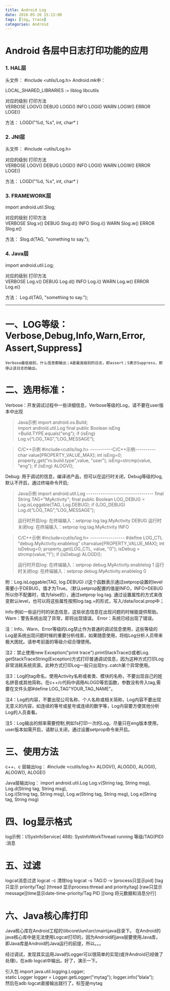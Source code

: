 ```yaml
---
title: Android Log
date: 2016-05-26 15:13:00
tags: [log, trace]
categories: Android
---
```



# Android 各层中日志打印功能的应用

### 1. HAL层

头文件：
#include <utils/Log.h>
Android.mk中：

LOCAL_SHARED_LIBRARIES := liblog libcutils


对应的级别 打印方法  
VERBOSE LOGV()
DEBUG LOGD()
INFO LOGI()
WARN LOGW()
ERROR LOGE()

方法：
LOGD("%d, %s", int, char* )


### 2. JNI层

头文件：
#include <utils/Log.h>

对应的级别 打印方法  
VERBOSE LOGV()
DEBUG LOGD()
INFO LOGI()
WARN LOGW()
ERROR LOGE()

方法：
LOGD("%d, %s", int, char* )


### 3. FRAMEWORK层

import android.util.Slog;

对应的级别 打印方法  
VERBOSE Slog.v()
DEBUG Slog.d()
INFO Slog.i()
WARN Slog.w()
ERROR Slog.e()

方法：
Slog.d(TAG, "something to say.");


### 4. Java层

import android.util.Log;

对应的级别 打印方法  
VERBOSE Log.v()
DEBUG Log.d()
INFO Log.i()
WARN Log.w()
ERROR Log.e()

方法：
Log.d(TAG, "something to say.");



--------------------------------------------------------------


# 一、LOG等级：Verbose,Debug,Info,Warn,Error, Assert,Suppress】 
    Verbose最低级别，什么信息都输出；A是最高级别的日志，即assert；S表示Suppress，即停止该日志的输出。


# 二、选用标准：

Verbose：开发调试过程中一些详细信息，Verbose等级的Log，请不要在user版本中出现

>Java示例
>   import android.os.Build;  
    import android.util.Log
    final public Boolean isEng =Build.TYPE.equals("eng");
    if (isEng)
        Log.v(“LOG_TAG”,“LOG_MESSAGE”);

>C/C++示例
>   #include<cutils/log.h>     -----------C/C++示例----------
    char value[PROPERTY_VALUE_MAX];   int isEng=0;
    property_get("ro.build.type",value, "user");
    isEng=strcmp(value, "eng");
    if (isEng)
        ALOGV();

Debug: 用于调试的信息，编译进产品，但可以在运行时关闭，Debug等级的log,默认不开启，通过终端命令开启;

>Java示例
>   import android.util.Log      ---------------------------------
    final String TAG="MyActivity";
    final public Boolean LOG_DEBUG = Log.isLoggable(TAG, Log.DEBUG); 
    if (LOG_DEBUG)
        Log.d(“LOG_TAG”,“LOG_MESSAGE”);
>    
>   运行时开启log: 在终端输入：setprop log.tag.MyActivity DEBUG
    运行时关闭log: 在终端输入：setprop log.tag.MyActivity INFO

>C/C++示例
>   #include<cutils/log.h>   -----------------
    #define LOG_CTL "debug.MyActivity.enablelog"
    charvalue[PROPERTY_VALUE_MAX]; 
    int isDebug=0;
    property_get(LOG_CTL, value, "0");
    isDebug = strcmp(value,"1");
    if (isDebug)
        ALOGD();
>  
>   运行时开启log: 在终端输入：setprop debug.MyActivity.enablelog 1
    运行时关闭log: 在终端输入：setprop debug.MyActivity.enablelog 0


附：Log.isLoggable(TAG, log.DEBUG)   //这个函数表示通过setprop设置的level需要小于DEBUG，值才为True。（默认setprop配置的值是INFO，INFO>DEBUG所以你不配置时，值为false的），通过setprop log.tag.<TAG>  <LEVEL>  通过设置属性的方式来改变默认level，也可以将这些属性按照log.tag.<TAG>=<LEVEL>的形式，写入/data/local.prop中；

Info:例如一些运行时的状态信息，这些状态信息在出现问题的时候能提供帮助。
Warn：警告系统出现了异常，即将出现错误。
Error：系统已经出现了错误。

注：Info、Warn、Error等级的Log禁止作为普通的调试信息使用，这些等级的Log是系统出现问题时候的重要分析线索，如果随意使用，将给Log分析人员带来极大困扰。请参考前面的等级介绍合理使用。

注2：禁止使用new Exception("print trace").printStackTrace()或者Log. getStackTraceString(Exception)方式打印普通调试信息，因为这种方式打印Log非常消耗系统资源。此种方式打印Log一般只出现try..catch某个异常使用。

注3：Log的tag命名，使用Activity名称或者类、模块的名称，不要出现自己的姓名拼音或其他简称。在c++/c代码中调用ALOGD等宏函数，参数没有传入tag,需要在文件头部#define LOG_TAG"YOUR_TAG_NAME"。

注4：Log的内容，不要出现公司名称、个人名称或相关简称，Log内容不要出现无意义的内容，如连续的等号或星号或连续的数字等，Log内容要方便其他分析Log的人员查看。

注5：Log输出的频率需要控制,例如1s打印一次的Log，尽量只在eng版本使用，user版本如需开启，请默认关闭，通过设置setprop命令来开启。



# 三、使用方法

c++、c 层输出log：
#include <cutils/log.h>
ALOGV(),     ALOGD(),    ALOGI(),    ALOGW(),    ALOGE()

Java层输出log：
import android.util.Log
Log.v(String tag, String msg),    Log.d(String tag, String msg),    
Log.i(String tag, String msg),    Log.w(String tag, String msg), Log.e(String tag, String msg)


# 四、log显示格式
log示例：I/SysInfoService(  488): SysInfoWorkThread running
            等级/TAG(PID)       :消息

# 五、过滤
logcat消息过滤
    logcat -c 清除log
    logcat -s TAG:D -v [process只显示pid] [tag 只显示 priority/Tag] [thread 显示process:thread and priority/tag]
                                        [raw只显示message][time显示date-time-priority/Tag PID ][long 将元数据和消息分行]



# 六、Java核心库打印
Java核心库在Android工程的\libcore\luni\src\main\java目录下。
在Android的java核心库中是无法使用Logcat打印的，因为Android的java层要使用Java库，即Java库是Android的Java运行的前提，所以。。。

经过调试，发现其实运用Java的Logger可以很简单的实现(或许Android已经做了处理)，在adb logcat中输出。好了，演示一下。

引入包 
import java.util.logging.Logger;  
static Logger logger = Logger.getLogger("mytag"); 
logger.info("blala");  
然后在adb logcat直接输出就行了。标签是mytag




